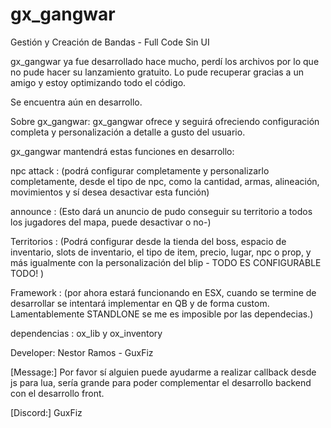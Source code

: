 # gx_gangwar
Gestión y Creación de Bandas - Full Code Sin UI


gx_gangwar ya fue desarrollado hace mucho, perdí los archivos por lo que no pude hacer su lanzamiento gratuito.
Lo pude recuperar gracias a un amigo y estoy optimizando todo el código. 


Se encuentra aún en desarrollo.


Sobre gx_gangwar:
gx_gangwar ofrece y seguirá ofreciendo configuración completa y personalización a detalle a gusto del usuario.

gx_gangwar mantendrá estas funciones en desarrollo:

npc attack  : (podrá configurar completamente y personalizarlo completamente, desde el tipo de npc, como la cantidad, armas, alineación, movimientos y sí desea desactivar esta función)

announce    : (Esto dará un anuncio de pudo conseguir su territorio a todos los jugadores del mapa, puede desactivar o no-)

Territorios : (Podrá configurar desde la tienda del boss, espacio de inventario, slots de inventario, el tipo de item, precio, lugar, npc o prop, y más igualmente con la personalización del blip - TODO ES CONFIGURABLE TODO! )

Framework   : (por ahora estará funcionando en ESX, cuando se termine de desarrollar se intentará implementar en QB y de forma custom. Lamentablemente STANDLONE se me es imposible por las dependecias.)


dependencias : ox_lib y ox_inventory


Developer: Nestor Ramos - GuxFiz

[Message:] Por favor sí alguien puede ayudarme a realizar callback desde js para lua, sería grande para poder complementar el desarrollo backend con el desarrollo front. 

[Discord:] GuxFiz
